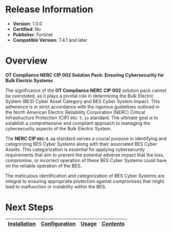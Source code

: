 # Release Information 

 * **Version**: 1.0.0 
 * **Certified**: No 
 * **Publisher**: Fortinet 
 * **Compatible Version**: 7.4.1 and later 
 

 # Overview 
 
**OT Compliance NERC CIP 002 Solution Pack: Ensuring Cybersecurity for Bulk Electric Systems**

The significance of the **OT Compliance NERC CIP 002** solution pack cannot be overstated, as it plays a pivotal role in determining the Bulk Electric System (BES) Cyber Asset Category and BES Cyber System Impact. This adherence is in strict accordance with the rigorous guidelines outlined in the North American Electric Reliability Corporation (NERC) Critical Infrastructure Protection (CIP) `002-5.1a` standard. The ultimate goal is to establish a comprehensive and compliant approach to managing the cybersecurity aspects of the Bulk Electric System.

The **NERC CIP `002-5.1a`** standard serves a crucial purpose in identifying and categorizing BES Cyber Systems along with their associated BES Cyber Assets. This categorization is essential for applying cybersecurity requirements that aim to prevent the potential adverse impact that the loss, compromise, or incorrect operation of these BES Cyber Systems could have on the reliable operation of the BES.

The meticulous identification and categorization of BES Cyber Systems are integral to ensuring appropriate protection against compromises that might lead to malfunction or instability within the BES.

 # Next Steps
| [Installation](./docs/setup.md#installation) | [Configuration](./docs/setup.md#configuration) | [Usage](./docs/usage.md) | [Contents](./docs/contents.md) |
| -------------------------------------------- | ---------------------------------------------- | ------------------------ | ------------------------------ |